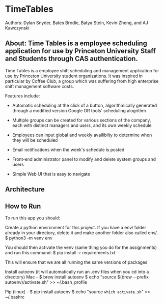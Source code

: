 # TimeTables

Authors: Dylan Snyder, Bates Brodie, Batya Stein, Kevin Zheng, and AJ Kawczynski

## About: Time Tables is a employee scheduling application for use by Princeton University Staff and Students through CAS authentication.

Time Tables is a employee shift scheduling and management application for use by Princeton University student organizations. It was inspired in particular by Coffee Club, a group which was suffering from high enterprise shift management software costs.

Features include:

- Automatic scheduling at the click of a button, algorithmically generated through a modified version Google OR tools' scheduling alogrithm

- Multiple groups can be created for various sections of the company, each with distinct managers and users, and its own weekly schedule

- Employees can input global and weekly availibilty to determine when they will be scheduled

- Email notifications when the week's schedule is posted

- Front-end administrator panel to modify and delete system groups and users

- Simple Web UI that is easy to navigate

## Architecture 


## How to Run

To run this app you should:

Create a python environment for this project. If you have a env/ folder already in your directory, delete it and make another folder also called env/.
$ python3 -m venv env


You should then activate the venv (same thing you do for the assignments) and run this command:
$ pip install -r requirements.txt

This will ensure that we are all running the same versions of packages

Install autoenv (it will automatically run an .env files when you cd into a directory)
Mac -   $ brew install autoenv
        $ echo "source $(brew --prefix autoenv)/activate.sh" >> ~/.bash_profile

Pip (linux) -  $ pip install autoenv
               $ echo "source `which activate.sh`" >> ~/.bashrc 

